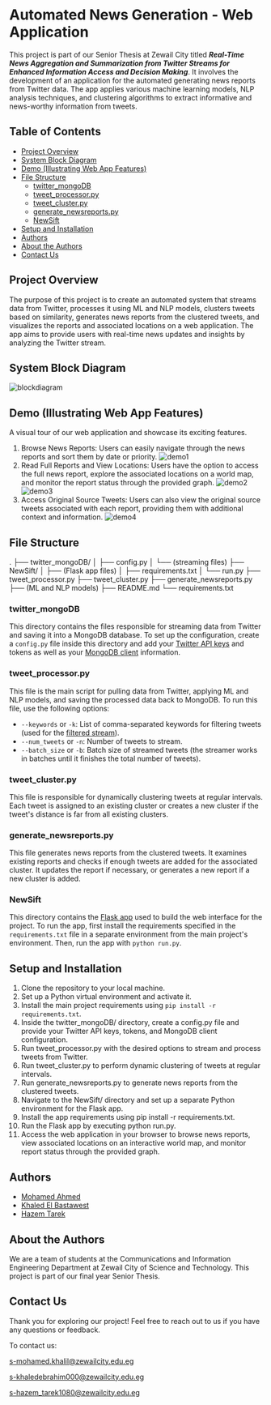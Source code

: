 # Automated News Generation - Web Application


This project is part of our Senior Thesis at Zewail City titled ***Real-Time News Aggregation and Summarization from Twitter Streams for Enhanced Information Access and Decision Making***. It involves the development of an application for the automated generating news reports from Twitter data. The app applies various machine learning models, NLP analysis techniques, and clustering algorithms to extract informative and news-worthy information from tweets.

## Table of Contents
- [Project Overview](#project-overview)
- [System Block Diagram](#system-block-diagram)
- [Demo (Illustrating Web App Features)](#demo-illustrating-web-app-features)
- [File Structure](#file-structure)
  - [twitter_mongoDB](#twitter_mongodb)
  - [tweet_processor.py](#tweet_processorpy)
  - [tweet_cluster.py](#tweet_clusterpy)
  - [generate_newsreports.py](#generate_newsreportspy)
  - [NewSift](#newsift)
- [Setup and Installation](#setup-and-installation)
- [Authors](#authors)
- [About the Authors](#about-the-authors)
- [Contact Us](#contact-us)
## Project Overview

The purpose of this project is to create an automated system that streams data from Twitter, processes it using ML and NLP models, clusters tweets based on similarity, generates news reports from the clustered tweets, and visualizes the reports and associated locations on a web application. The app aims to provide users with real-time news updates and insights by analyzing the Twitter stream.
## System Block Diagram
![blockdiagram](\img\blockdiagram.PNG)  

## Demo (Illustrating Web App Features)
A visual tour of our web application and showcase its exciting features.

1. Browse News Reports: Users can easily navigate through the news reports and sort them by date or priority.
![demo1](\img\demo1.jpg)
2. Read Full Reports and View Locations: Users have the option to access the full news report, explore the associated locations on a world map, and monitor the report status through the provided graph.
![demo2](\img\demo2.jpg)
![demo3](\img\demo3.jpg)
3. Access Original Source Tweets: Users can also view the original source tweets associated with each report, providing them with additional context and information.
![demo4](\img\demo4.jpg)

## File Structure
.
├── twitter_mongoDB/
│   ├── config.py
│   └── (streaming files)
├── NewSift/
│   ├── (Flask app files)
│   ├── requirements.txt
│   └── run.py
├── tweet_processor.py
├── tweet_cluster.py
├── generate_newsreports.py
├── (ML and NLP models)
├── README.md
└── requirements.txt



### twitter_mongoDB

This directory contains the files responsible for streaming data from Twitter and saving it into a MongoDB database. To set up the configuration, create a `config.py` file inside this directory and add your [Twitter API keys](https://developer.twitter.com/en/products/twitter-api) and tokens as well as your [MongoDB client](https://www.mongodb.com) information.

### tweet_processor.py

This file is the main script for pulling data from Twitter, applying ML and NLP models, and saving the processed data back to MongoDB. To run this file, use the following options:

- `--keywords` or `-k`: List of comma-separated keywords for filtering tweets (used for the [filtered stream](https://developer.twitter.com/en/docs/twitter-api/tweets/filtered-stream/introduction)).
- `--num_tweets` or `-n`: Number of tweets to stream.
- `--batch_size` or `-b`: Batch size of streamed tweets (the streamer works in batches until it finishes the total number of tweets).

### tweet_cluster.py

This file is responsible for dynamically clustering tweets at regular intervals. Each tweet is assigned to an existing cluster or creates a new cluster if the tweet's distance is far from all existing clusters.

### generate_newsreports.py

This file generates news reports from the clustered tweets. It examines existing reports and checks if enough tweets are added for the associated cluster. It updates the report if necessary, or generates a new report if a new cluster is added.

### NewSift

This directory contains the [Flask app](https://flask.palletsprojects.com/en/2.3.x/) used to build the web interface for the project. To run the app, first install the requirements specified in the `requirements.txt` file in a separate environment from the main project's environment. Then, run the app with `python run.py`.

## Setup and Installation

1. Clone the repository to your local machine.
2. Set up a Python virtual environment and activate it.
3. Install the main project requirements using `pip install -r requirements.txt`.
4. Inside the twitter_mongoDB/ directory, create a config.py file and provide your Twitter API keys, tokens, and MongoDB client configuration.
5. Run tweet_processor.py with the desired options to stream and process tweets from Twitter.
6. Run tweet_cluster.py to perform dynamic clustering of tweets at regular intervals.
7. Run generate_newsreports.py to generate news reports from the clustered tweets.
8. Navigate to the NewSift/ directory and set up a separate Python environment for the Flask app.
9. Install the app requirements using pip install -r requirements.txt.
10. Run the Flask app by executing python run.py.
11. Access the web application in your browser to browse news reports, view associated locations on an interactive world map, and monitor report status through the provided graph.

## Authors
- [Mohamed Ahmed](https://github.com/mk-khalil)
- [Khaled El Bastawest](https://github.com/khaledElbastawisy)
- [Hazem Tarek](https://github.com/HazemTarek1080)

## About the Authors
We are a team of students at the Communications and Information Engineering Department at Zewail City of Science and Technology. This project is part of our final year Senior Thesis.


## Contact Us <a name="contact"></a>
Thank you for exploring our project! Feel free to reach out to us if you have any questions or feedback. 

To contact us:

s-mohamed.khalil@zewailcity.edu.eg

s-khaledebrahim000@zewailcity.edu.eg

s-hazem_tarek1080@zewailcity.edu.eg